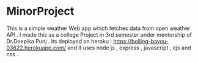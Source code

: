 # MinorProject
 This is a simple weather Web app which fetches data from open weather API . 
I made this as a college Project in 3rd semester under mentorship of Dr.Deepika Punj .
its deployed on heroku : https://boiling-bayou-03622.herokuapp.com/ and it uses node js , express , javascript , ejs and css . 
